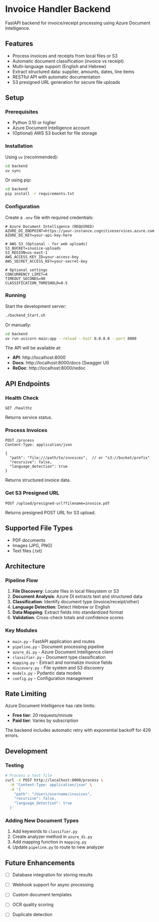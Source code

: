 # Invoice Handler Backend

FastAPI backend for invoice/receipt processing using Azure Document Intelligence.

## Features

- Process invoices and receipts from local files or S3
- Automatic document classification (invoice vs receipt)
- Multi-language support (English and Hebrew)
- Extract structured data: supplier, amounts, dates, line items
- RESTful API with automatic documentation
- S3 presigned URL generation for secure file uploads

## Setup

### Prerequisites

- Python 3.10 or higher
- Azure Document Intelligence account
- (Optional) AWS S3 bucket for file storage

### Installation

Using `uv` (recommended):

```bash
cd backend
uv sync
```

Or using pip:

```bash
cd backend
pip install -r requirements.txt
```

### Configuration

Create a `.env` file with required credentials:

```env
# Azure Document Intelligence (REQUIRED)
AZURE_DI_ENDPOINT=https://your-instance.cognitiveservices.azure.com
AZURE_DI_KEY=your-api-key-here

# AWS S3 (Optional - for web uploads)
S3_BUCKET=invoice-uploads
S3_REGION=us-east-1
AWS_ACCESS_KEY_ID=your-access-key
AWS_SECRET_ACCESS_KEY=your-secret-key

# Optional settings
CONCURRENCY_LIMIT=4
TIMEOUT_SECONDS=90
CLASSIFICATION_THRESHOLD=0.5
```

### Running

Start the development server:

```bash
./backend_Start.sh
```

Or manually:

```bash
cd backend
uv run uvicorn main:app --reload --host 0.0.0.0 --port 8000
```

The API will be available at:
- **API**: http://localhost:8000
- **Docs**: http://localhost:8000/docs (Swagger UI)
- **ReDoc**: http://localhost:8000/redoc

## API Endpoints

### Health Check

```
GET /healthz
```

Returns service status.

### Process Invoices

```
POST /process
Content-Type: application/json

{
  "path": "file:///path/to/invoices",  // or "s3://bucket/prefix"
  "recursive": false,
  "language_detection": true
}
```

Returns structured invoice data.

### Get S3 Presigned URL

```
POST /upload/presigned-url?filename=invoice.pdf
```

Returns presigned POST URL for S3 upload.

## Supported File Types

- PDF documents
- Images (JPG, PNG)
- Text files (.txt)

## Architecture

### Pipeline Flow

1. **File Discovery**: Locate files in local filesystem or S3
2. **Document Analysis**: Azure DI extracts text and structured data
3. **Classification**: Identify document type (invoice/receipt/other)
4. **Language Detection**: Detect Hebrew or English
5. **Data Mapping**: Extract fields into standardized format
6. **Validation**: Cross-check totals and confidence scores

### Key Modules

- `main.py` - FastAPI application and routes
- `pipeline.py` - Document processing pipeline
- `azure_di.py` - Azure Document Intelligence client
- `classifier.py` - Document type classification
- `mapping.py` - Extract and normalize invoice fields
- `discovery.py` - File system and S3 discovery
- `models.py` - Pydantic data models
- `config.py` - Configuration management

## Rate Limiting

Azure Document Intelligence has rate limits:
- **Free tier**: 20 requests/minute
- **Paid tier**: Varies by subscription

The backend includes automatic retry with exponential backoff for 429 errors.

## Development

### Testing

```bash
# Process a test file
curl -X POST http://localhost:8000/process \
  -H "Content-Type: application/json" \
  -d '{
    "path": "/Users/username/invoices",
    "recursive": false,
    "language_detection": true
  }'
```

### Adding New Document Types

1. Add keywords to `classifier.py`
2. Create analyzer method in `azure_di.py`
3. Add mapping function in `mapping.py`
4. Update `pipeline.py` to route to new analyzer

## Future Enhancements

- [ ] Database integration for storing results
- [ ] Webhook support for async processing
- [ ] Custom document templates
- [ ] OCR quality scoring
- [ ] Duplicate detection

